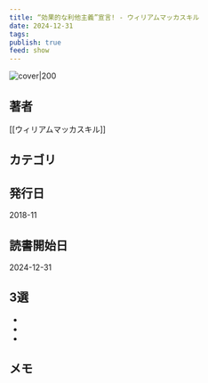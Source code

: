```yaml
---
title: “効果的な利他主義”宣言! - ウィリアムマッカスキル
date: 2024-12-31
tags: 
publish: true
feed: show
---
```

![cover|200](http://books.google.com/books/content?id=GYG6vQEACAAJ&printsec=frontcover&img=1&zoom=1&source=gbs_api)
## 著者
[[ウィリアムマッカスキル]]
## カテゴリ

## 発行日
2018-11
## 読書開始日
2024-12-31

## 3選
 - 
 - 
 - 
## メモ